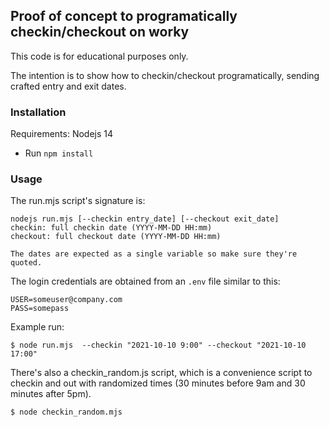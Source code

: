 ## Proof of concept to programatically checkin/checkout on worky

This code is for educational purposes only.

The intention is to show how to checkin/checkout programatically, sending crafted entry and exit dates.

### Installation

Requirements: Nodejs 14

- Run `npm install`

### Usage

The run.mjs script's signature is:

```
nodejs run.mjs [--checkin entry_date] [--checkout exit_date]
checkin: full checkin date (YYYY-MM-DD HH:mm) 
checkout: full checkout date (YYYY-MM-DD HH:mm)

The dates are expected as a single variable so make sure they're quoted.
```

The login credentials are obtained from an `.env` file similar to this:
```
USER=someuser@company.com
PASS=somepass
```

Example run:

```
$ node run.mjs  --checkin "2021-10-10 9:00" --checkout "2021-10-10 17:00"
```

There's also a checkin_random.js script, which is a convenience script to checkin and out with randomized times (30 minutes before 9am and 30 minutes after 5pm). 

```
$ node checkin_random.mjs
```
